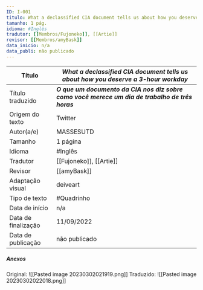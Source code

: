 ```yaml
---
ID: I-001
titulo: What a declassified CIA document tells us about how you deserve a 3-hour workday
tamanho: 1 pág.
idioma: #Inglês 
tradutor: [[Membros/Fujoneko]], [[Artie]]
revisor: [[Membros/amyBask]]
data_inicio: n/a
data_publi: não publicado 
---
```

| Título              | ***What a declassified CIA document tells us about how you deserve a 3-hour workday***                  |
| ------------------- | ----------------------------------------------------------------------------------------------- |
| Título traduzido    | ***O que um documento da CIA nos diz sobre como você merece um dia de trabalho de três horas*** |
| Origem do texto     | Twitter                                                                                         |
| Autor(a/e)          | MASSESUTD                                                                                  |
| Tamanho             | 1 página                                                                                        |
| Idioma              | #Inglês                                                                                         |
| Tradutor            | [[Fujoneko]], [[Artie]]                                                                             |
| Revisor             | [[amyBask]]                                                                                     |
| Adaptação visual    | deiveart                                                                                        |
| Tipo de texto       | #Quadrinho                                                                                                |
| Data de início      |n/a|
| Data de finalização |11/09/2022 |
| Data de publicação|não publicado|

##### Anexos
Original:
![[Pasted image 20230302021919.png]]
Traduzido:
![[Pasted image 20230302022018.png]]